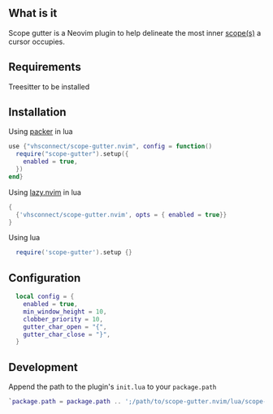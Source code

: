 ## What is it

Scope gutter is a Neovim plugin to help delineate the most inner [scope(s)](https://en.wikipedia.org/wiki/Scope) a cursor occupies.

## Requirements

Treesitter to be installed

## Installation

Using [packer](https://github.com/wbthomason/packer.nvim) in lua

```lua
use {"vhsconnect/scope-gutter.nvim", config = function()
  require("scope-gutter").setup({
	enabled = true,
  })
end}
```

Using [lazy.nvim](https://github.com/folke/lazy.nvim) in lua

```lua
{
  {'vhsconnect/scope-gutter.nvim', opts = { enabled = true}}
}
```

Using lua

```lua
  require('scope-gutter').setup {} 
```

## Configuration
```lua
  local config = { 
	enabled = true,
	min_window_height = 10,
	clobber_priority = 10,
	gutter_char_open = "{",
	gutter_char_close = "}",
  }
```



## Development

Append the path to the plugin's `init.lua` to your `package.path`

```lua
`package.path = package.path .. ';/path/to/scope-gutter.nvim/lua/scope-gutter/init.lua'`
```
